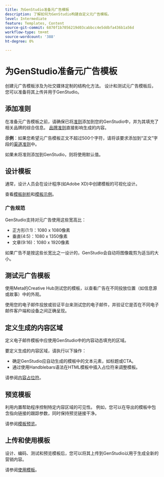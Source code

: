 ```yaml
---
title: 为GenStudio准备元广告模板
description: 了解如何为GenStudio构建自定义元广告模板。
level: Intermediate
feature: Templates, Content
source-git-commit: 6870f1b7056219d03cabbcc4e5ddbfa436b1a56d
workflow-type: tm+mt
source-wordcount: '388'
ht-degree: 0%

---
```



# 为GenStudio准备元广告模板

创建元广告模板涉及为社交媒体定制的结构化方法。 设计和测试元广告模板后，您可以准备将其上传并用于GenStudio。

## 添加准则

在准备元广告模板之前，请确保已将[准则](/help/user-guide/guidelines/overview.md)添加到您的GenStudio中，并为其填充了相关品牌的综合信息。 [品牌准则](/help/user-guide/guidelines/brands.md)直接影响生成的内容。

**示例**：如果您希望元广告模板正文不超过500个字符，请将该要求添加到“正文”字段的[渠道准则](/help/user-guide/guidelines/brands.md#channel-guidelines)中。

如果未将准则添加到GenStudio，则将使用默认值。

## 设计模板

通常，设计人员会在设计程序(如Adobe XD)中创建模板的可视化设计。

查看[模板剖析](/help/user-guide/content/use-templates.md#anatomy-of-a-template)和[模板示例](/help/user-guide/content/customize-template.md#template-examples)。

### 广告规范

GenStudio支持对元广告使用这些宽高比：

* 正方形(1:1)：1080 x 1080像素
* 垂直(4:5)：1080 x 1350像素
* 文章(9:16)：1080 x 1920像素

如果广告不是按这些长宽比之一设计的，GenStudio会自动将图像裁剪为适当的大小。

## 测试元广告模板

使用Meta的Creative Hub测试您的模板，以查看广告在不同投放位置（如信息源或故事）中的外观。

使用您的电子邮件投放或验证平台来测试您的电子邮件，并验证它是否在不同电子邮件客户端和设备之间正确呈现。

## 定义生成的内容区域

定义电子邮件模板中应使用GenStudio中的内容动态填充的区域。

要定义生成的内容区域，请执行以下操作：

* 确定GenStudio应自动生成的模板中的文本元素，如标题或CTA。
* 通过使用Handblebars语法在HTML模板中插入占位符来调整模板。

请参阅[内容占位符](/help/user-guide/content/customize-template.md#content-placeholders)。

## 预览模板

利用内置帮助程序控制特定内容区域的可见性。 例如，您可以在导出的模板中包含指向链接的跟踪参数，同时保持预览链接干净。

请参阅[模板预览](/help/user-guide/content/customize-template.md#template-preview)。

## 上传和使用模板

设计、编码、测试和预览模板后，您可以将其上传到GenStudio以用于生成全新的营销内容。

请参阅[使用模板](use-templates.md)。
